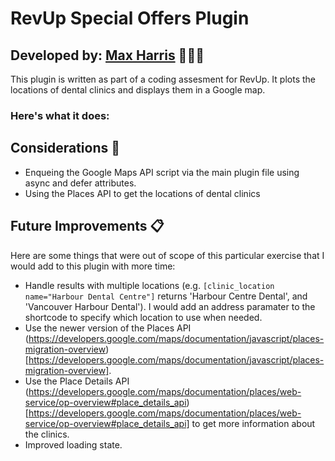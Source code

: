 # RevUp Special Offers Plugin

## Developed by: [Max Harris](www.maxharris.net) 👨🏾‍💻

This plugin is written as part of a coding assesment for RevUp. It plots the locations of dental clinics and displays them in a Google map.

### Here's what it does:

## Considerations 🤔

- Enqueing the Google Maps API script via the main plugin file using async and defer attributes.
- Using the Places API to get the locations of dental clinics

## Future Improvements 📋

Here are some things that were out of scope of this particular exercise that I would add to this plugin with more time:

- Handle results with multiple locations (e.g. `[clinic_location name="Harbour Dental Centre"]` returns 'Harbour Centre Dental', and 'Vancouver Harbour Dental'). I would add an address paramater to the shortcode to specify which location to use when needed.
- Use the newer version of the Places API (https://developers.google.com/maps/documentation/javascript/places-migration-overview)[https://developers.google.com/maps/documentation/javascript/places-migration-overview].
- Use the Place Details API (https://developers.google.com/maps/documentation/places/web-service/op-overview#place_details_api)[https://developers.google.com/maps/documentation/places/web-service/op-overview#place_details_api] to get more information about the clinics.
- Improved loading state.
